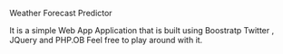 


Weather Forecast Predictor 

It is a simple Web App Application that is built using Boostratp Twitter , JQuery and PHP.OB
Feel free to play around with it. 




